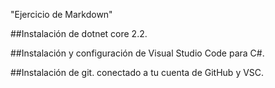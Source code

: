 
"Ejercicio de Markdown"

##Instalación de dotnet core 2.2.


##Instalación y configuración de Visual Studio Code para C#.


##Instalación de git. conectado a tu cuenta de GitHub y VSC.